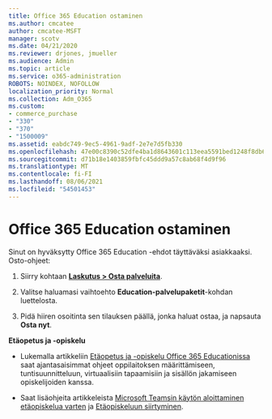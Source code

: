 ```yaml
---
title: Office 365 Education ostaminen
ms.author: cmcatee
author: cmcatee-MSFT
manager: scotv
ms.date: 04/21/2020
ms.reviewer: drjones, jmueller
ms.audience: Admin
ms.topic: article
ms.service: o365-administration
ROBOTS: NOINDEX, NOFOLLOW
localization_priority: Normal
ms.collection: Adm_O365
ms.custom:
- commerce_purchase
- "330"
- "370"
- "1500009"
ms.assetid: eabdc749-9ec5-4961-9adf-2e7e7d5fb330
ms.openlocfilehash: 47e00c8390c52dfe4ba1d8643601c113eea5591bed1248f8db6fe6d20cfa13c3
ms.sourcegitcommit: d71b18e1403859fbfc45ddd9a57c8ab68f4d9f96
ms.translationtype: MT
ms.contentlocale: fi-FI
ms.lasthandoff: 08/06/2021
ms.locfileid: "54501453"
---
```

# <a name="how-to-purchase-office-365-education-plans"></a>Office 365 Education ostaminen

Sinut on hyväksytty Office 365 Education -ehdot täyttäväksi asiakkaaksi.  Osto-ohjeet:

1. Siirry kohtaan **[Laskutus > Osta palveluita](https://portal.office.com/AdminPortal/Home#/catalog)**.

2. Valitse haluamasi vaihtoehto **Education-palvelupaketit**-kohdan luettelosta.

3. Pidä hiiren osoitinta sen tilauksen päällä, jonka haluat ostaa, ja napsauta **Osta nyt**.

**Etäopetus ja -opiskelu**

- Lukemalla artikkeliin [Etäopetus ja -opiskelu Office 365 Educationissa](https://support.office.com/article/remote-teaching-and-learning-in-office-365-education-f651ccae-7b65-478b-8366-51bb884025c4) saat ajantasaisimmat ohjeet oppilaitoksen määrittämiseen, tuntisuunnitteluun, virtuaalisiin tapaamisiin ja sisällön jakamiseen opiskelijoiden kanssa.

- Saat lisäohjeita artikkeleista [Microsoft Teamsin käytön aloittaminen etäopiskelua varten](/MicrosoftTeams/remote-learning-edu) ja [Etäopiskeluun siirtyminen](https://www.microsoft.com/education/remote-learning).
